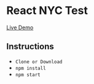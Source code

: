 # React NYC Test

[Live Demo](https://albertsaniza.github.io/react-nyc-test/)

## Instructions
* `Clone or Download`
* `npm install`
* `npm start`
